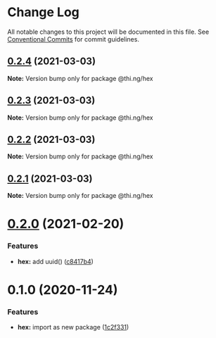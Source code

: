 # Change Log

All notable changes to this project will be documented in this file.
See [Conventional Commits](https://conventionalcommits.org) for commit guidelines.

## [0.2.4](https://github.com/thi-ng/umbrella/compare/@thi.ng/hex@0.2.3...@thi.ng/hex@0.2.4) (2021-03-03)

**Note:** Version bump only for package @thi.ng/hex





## [0.2.3](https://github.com/thi-ng/umbrella/compare/@thi.ng/hex@0.2.2...@thi.ng/hex@0.2.3) (2021-03-03)

**Note:** Version bump only for package @thi.ng/hex





## [0.2.2](https://github.com/thi-ng/umbrella/compare/@thi.ng/hex@0.2.1...@thi.ng/hex@0.2.2) (2021-03-03)

**Note:** Version bump only for package @thi.ng/hex





## [0.2.1](https://github.com/thi-ng/umbrella/compare/@thi.ng/hex@0.2.0...@thi.ng/hex@0.2.1) (2021-03-03)

**Note:** Version bump only for package @thi.ng/hex





# [0.2.0](https://github.com/thi-ng/umbrella/compare/@thi.ng/hex@0.1.3...@thi.ng/hex@0.2.0) (2021-02-20)


### Features

* **hex:** add uuid() ([c8417b4](https://github.com/thi-ng/umbrella/commit/c8417b4c2fe3eeb664b4131aabe592d612573703))





# 0.1.0 (2020-11-24)


### Features

* **hex:** import as new package ([1c2f331](https://github.com/thi-ng/umbrella/commit/1c2f331bfbdc01fd0153e01dcecbab79307a7598))
